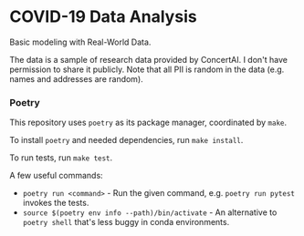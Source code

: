 # COVID-19 Data Analysis

Basic modeling with Real-World Data.

The data is a sample of research data provided by ConcertAI. I don't have permission to share it publicly. Note that all PII is random in the data (e.g. names and addresses are random).


### Poetry

This repository uses `poetry` as its package manager, coordinated by `make`.

To install `poetry` and needed dependencies, run `make install`.

To run tests, run `make test`.

A few useful commands:

 - `poetry run <command>` - Run the given command, e.g. `poetry run pytest` invokes the tests.
 - `source $(poetry env info --path)/bin/activate` - An alternative to `poetry shell` that's less buggy in conda environments.

